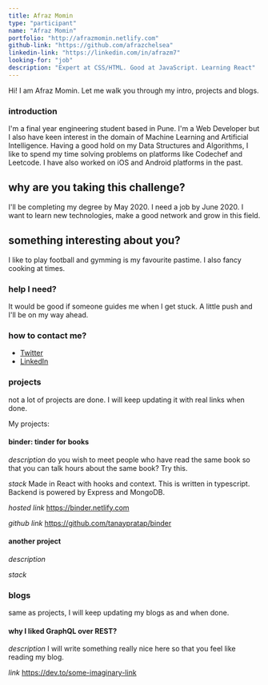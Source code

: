 ```yaml
---
title: Afraz Momin
type: "participant"
name: "Afraz Momin"
portfolio: "http://afrazmomin.netlify.com"
github-link: "https://github.com/afrazchelsea"
linkedin-link: "https://linkedin.com/in/afrazm7"
looking-for: "job"
description: "Expert at CSS/HTML. Good at JavaScript. Learning React"
---
```


Hi! I am Afraz Momin. Let me walk you through my intro, projects and blogs.

### introduction

I'm a final year engineering student based in Pune. I'm a Web Developer but I also have keen interest in the domain of Machine Learning and Artificial Intelligence. Having a good hold on my Data Structures and Algorithms, I like to spend my time solving problems on platforms like Codechef and Leetcode. I have also worked on iOS and Android platforms in the past.

## why are you taking this challenge?

I'll be completing my degree by May 2020.
I need a job by June 2020.
I want to learn new technologies, make a good network and grow in this field.

## something interesting about you?

I like to play football and gymming is my favourite pastime. I also fancy cooking at times.

### help I need?

It would be good if someone guides me when I get stuck. A little push and I'll be on my way ahead.

### how to contact me?

- [Twitter](https://twitter.com/afraz_momin)
- [LinkedIn](https://www.linkedin.com/in/afrazm7/)

### projects

not a lot of projects are done. I will keep updating it with real links when done.

My projects:

#### binder: tinder for books

_description_ do you wish to meet people who have read the same book so that you can talk hours about the same book? Try this.

_stack_ Made in React with hooks and context. This is written in typescript. Backend is powered by Express and MongoDB.

_hosted link_ https://binder.netlify.com

_github link_ https://github.com/tanaypratap/binder

#### another project

_description_

_stack_

### blogs

same as projects, I will keep updating my blogs as and when done.

#### why I liked GraphQL over REST?

_description_ I will write something really nice here so that you feel like reading my blog.

_link_ https://dev.to/some-imaginary-link
